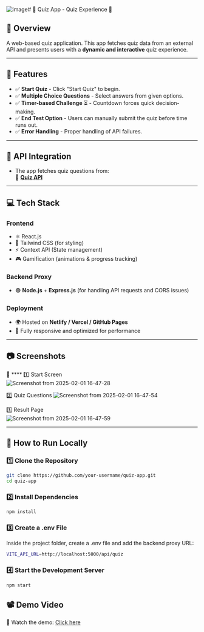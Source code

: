 ![image](https://github.com/user-attachments/assets/3d3505cd-fb48-43e2-8f1a-28a956f239a8)# 🎯 Quiz App - Quiz Experience 🚀

## 📌 Overview
A web-based quiz application. This app fetches quiz data from an external API and presents users with a **dynamic and interactive** quiz experience.

---

## 🚀 Features
- ✅ **Start Quiz** - Click "Start Quiz" to begin.
- ✅ **Multiple Choice Questions** - Select answers from given options.
- ✅ **Timer-based Challenge** ⏳ - Countdown forces quick decision-making.
- ✅ **End Test Option** - Users can manually submit the quiz before time runs out.
- ✅ **Error Handling** - Proper handling of API failures.

---

## 📡 API Integration
- The app fetches quiz questions from:  
  📌 **[Quiz API](https://api.jsonserve.com/Uw5CrX)**

---

## 💻 Tech Stack

### **Frontend**
- ⚛️ React.js
- 🎨 Tailwind CSS (for styling)
- ⚡ Context API (State management)
- 🎮 Gamification (animations & progress tracking)

### **Backend Proxy**
- 🟢 **Node.js** + **Express.js** (for handling API requests and CORS issues)

### **Deployment**
- 🌍 Hosted on **Netlify / Vercel / GitHub Pages**
- 🚀 Fully responsive and optimized for performance

---

## 📷 Screenshots
📸 ****
1️⃣ Start Screen  
![Screenshot from 2025-02-01 16-47-28](https://github.com/user-attachments/assets/3f7c474e-f3c4-4c91-944f-44c51bb3123b)



2️⃣ Quiz Questions 
![Screenshot from 2025-02-01 16-47-54](https://github.com/user-attachments/assets/2ca3beb6-2cbc-48ba-b424-815615715865)


3️⃣ Result Page  
![Screenshot from 2025-02-01 16-47-59](https://github.com/user-attachments/assets/0be21d71-968c-42d4-8d4c-63da0d5e99f5)

---

## 🚀 How to Run Locally

### **1️⃣ Clone the Repository**
```bash
git clone https://github.com/your-username/quiz-app.git
cd quiz-app
```
### **2️⃣ Install Dependencies**
```bash
npm install
```
### **3️⃣ Create a .env File**
Inside the project folder, create a .env file and add the backend proxy URL:
```bash
VITE_API_URL=http://localhost:5000/api/quiz
```
### **4️⃣ Start the Development Server**
```bash
npm start
```

## 📽 Demo Video
🎥 Watch the demo: [Click here]([https://drive.google.com/file/d/FILE_ID/view?usp=sharing](https://drive.google.com/file/d/1WfArnjx6K-ey-U1EYvHudKj4cQBR0AB0/view?usp=sharing))

